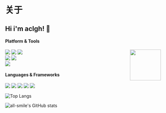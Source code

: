 # 关于
## Hi i'm aclgh! 👋
#### Platform & Tools
<a href="https://count.getloli.com/"><img src="https://moecounter.dreamerhe.cn/aclghblog?theme=asoul" height="100" align="right"></a>
[![](https://img.shields.io/badge/OS-Ubantu-77216F?style=for-the-badge&logo=ubuntu&logoColor=ffffff)](https://ubuntu.com/)
[![](https://img.shields.io/badge/macOS-Sequoia-292e33?style=for-the-badge&logo=apple&logoColor=ffffff)](https://www.apple.com/macos/big-sur/)
[![](https://img.shields.io/badge/Windows-11-4e9eee?style=for-the-badge&logo=windows&logoColor=ffffff)](https://www.microsoft.com/windows/windows-11)   
[![](https://img.shields.io/badge/Redmi-k70pro-FF7E00?style=for-the-badge&logo=xiaomi&logoColor=ffffff)](https://www.samsung.com/us/app/mobile/galaxy-s20-5g/)
[![](https://img.shields.io/badge/iPhone-SE%203-999999?style=for-the-badge&logo=apple&logoColor=ffffff)](https://www.apple.com/)   
[![](https://img.shields.io/badge/IDE-Visual%20Studio%20Code-blue?style=for-the-badge&logo=visual-studio-code&logoColor=ffffff)](https://code.visualstudio.com/)

#### Languages & Frameworks
[![](https://img.shields.io/badge/-Docker-2496ED?style=for-the-badge&logo=docker&logoColor=ffffff)](https://www.docker.com/)
[![](https://img.shields.io/badge/-Nginx-269539?style=for-the-badge&logo=nginx&logoColor=ffffff)](https://nginx.org/)
[![](https://img.shields.io/badge/-Python-3776AB?style=for-the-badge&logo=python&logoColor=ffffff)](https://www.python.org/)
[![](https://img.shields.io/badge/-C++-00599C?style=for-the-badge&logo=c%2B%2B&logoColor=ffffff)](https://isocpp.org/)
[![](https://img.shields.io/badge/-TypeScript-007acc?style=for-the-badge&logo=typescript&logoColor=white)](https://www.typescriptlang.org/)




![Top Langs](https://github-readme-stats.vercel.app/api/top-langs/?username=aclgh&layout=compact&theme=tokyonight)

![all-smile's GitHub stats](https://github-readme-stats.vercel.app/api?username=aclgh&show_icons=true&theme=tokyonight)